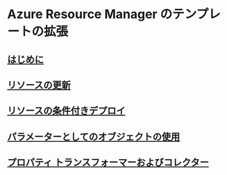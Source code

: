 # Azure Resource Manager のテンプレートの拡張
## [はじめに](./index.md)
## [リソースの更新](./update-resource.md)
## [リソースの条件付きデプロイ](./conditional-deploy.md)
## [パラメーターとしてのオブジェクトの使用](./objects-as-parameters.md)
## [プロパティ トランスフォーマーおよびコレクター](./collector.md)
